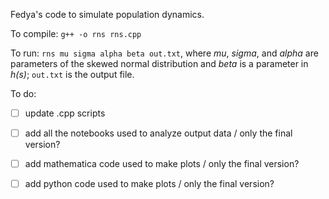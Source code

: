 Fedya's code to simulate population dynamics. 

To compile: `g++ -o rns rns.cpp`

To run: `rns mu sigma alpha beta out.txt`, where *mu*, *sigma*, and *alpha* are parameters of the skewed normal distribution and *beta* is a parameter in *h(s)*; `out.txt` is the output file.

To do:  
- [ ] update .cpp scripts
- [ ] add all the notebooks used to analyze output data / only the final version?
- [ ] add mathematica code used to make plots / only the final version?
- [ ] add python code used to make plots / only the final version?

